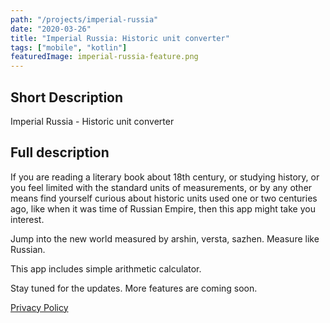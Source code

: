 ```yaml
---
path: "/projects/imperial-russia"
date: "2020-03-26"
title: "Imperial Russia: Historic unit converter"
tags: ["mobile", "kotlin"]
featuredImage: imperial-russia-feature.png
---
```


## Short Description

Imperial Russia - Historic unit converter

## Full description

If you are reading a literary book about 18th century, or studying history, or you feel limited with the standard units of measurements, or by any other means find yourself curious about historic units used one or two centuries ago, like when it was time of Russian Empire, then this app might take you interest.

Jump into the new world measured by arshin, versta, sazhen. Measure like Russian.

This app includes simple arithmetic calculator. 

Stay tuned for the updates. More features are coming soon.

[Privacy Policy](/projects/imperial-russia/privacy-policy)